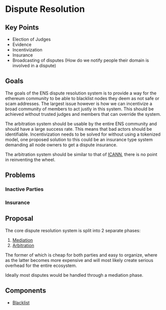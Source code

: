 # Dispute Resolution

## Key Points
 - Election of Judges
 - Evidence
 - Incentivization
 - Insurance
 - Broadcasting of disputes (How do we notify people their domain is involved in a dispute)

## Goals

The goals of the ENS dispute resolution system is to provide a way for the ethereum community to be able to blacklist 
nodes they deem as not safe or scam addresses. The largest issue however is how we can incentivize a broad community of 
members to act justly in this system. This should be achieved without trusted judges and members that can override the system.

The arbitration system should be usable by the entire ENS community and should have a large success rate. 
This means that bad actors should be identifiable. Incentivization needs to be solved for without using a tokenized 
model, one proposed solution to this could be an insurance type system demanding all node owners to get a dispute insurance.

The arbitration system should be similar to that of [ICANN](https://www.icann.org/resources/pages/help/dndr/udrp-en), there is no point in reinventing the wheel.

## Problems

### Inactive Parties

### Insurance

## Proposal

The core dispute resolution system is split into 2 separate phases:
1. [Mediation](mediation.md)
2. [Arbitration](arbitration.md)

The former of which is cheap for both parties and easy to organize, where as the latter becomes more expensive and will 
most likely create serious overhead for the entire ecosystem.

Ideally most disputes would be handled through a mediation phase.

## Components

- [Blacklist](https://github.com/ensdomains/blacklist)